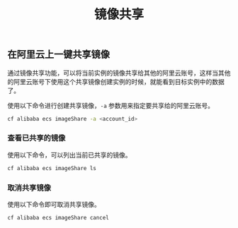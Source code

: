 ﻿---
title: 镜像共享
---

## 在阿里云上一键共享镜像

通过镜像共享功能，可以将当前实例的镜像共享给其他的阿里云账号，这样当其他的阿里云账号下使用这个共享镜像创建实例的时候，就能看到目标实例中的数据了。

使用以下命令进行创建共享镜像，`-a` 参数用来指定要共享给的阿里云账号。

```bash
cf alibaba ecs imageShare -a <account_id>
```

### 查看已共享的镜像

使用以下命令，可以列出当前已共享的镜像。

```bash
cf alibaba ecs imageShare ls
```

### 取消共享镜像

使用以下命令即可取消共享镜像。

```bash
cf alibaba ecs imageShare cancel
```

<Vssue />

<script>
export default {
    mounted () {
      this.$page.lastUpdated = "2023 年 7 月 1 日"
    }
  }
</script>